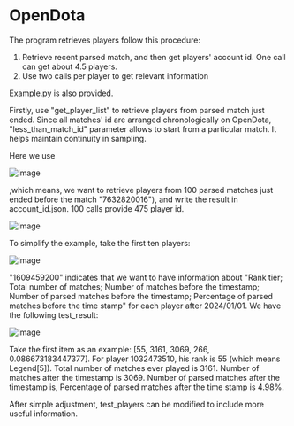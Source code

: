 # OpenDota
The program retrieves players follow this procedure: 
  1. Retrieve recent parsed match, and then get players' account id. One call can get about 4.5 players.
  2. Use two calls per player to get relevant information

Example.py is also provided.

Firstly, use "get_player_list" to retrieve players from parsed match just ended. Since all matches' id are arranged chronologically on OpenDota, "less_than_match_id" parameter allows to start from a particular match. It helps maintain continuity in sampling. 

Here we use 

![image](https://github.com/LeangSun/OpenDota/assets/123008712/a24a4c5f-78bb-431c-ba0b-8950e7e1a998)


,which means, we want to retrieve players from 100 parsed matches just ended before the match "7632820016"), and write the result in account_id.json. 100 calls provide 475 player id.

![image](https://github.com/LeangSun/OpenDota/assets/123008712/6983966b-1be1-459b-801a-10aab3d235ae)

To simplify the example, take the first ten players: 

![image](https://github.com/LeangSun/OpenDota/assets/123008712/e78bdbd1-2e5e-4caa-9600-06c30e519cbc)


"1609459200" indicates that we want to have information about "Rank tier; Total number of matches; Number of matches before the timestamp; Number of parsed matches before the timestamp; Percentage of parsed matches before the time stamp" for each player after 2024/01/01. We have the following test_result:

![image](https://github.com/LeangSun/OpenDota/assets/123008712/3de8c031-e3e6-46e8-a0cb-2911ba6e53f4)

Take the first item as an example: [55, 3161, 3069, 266, 0.086673183447377]. For player 1032473510, his rank is 55 (which means Legend[5]). Total number of matches ever played is 3161. Number of matches after the timestamp is 3069. Number of parsed matches after the timestamp is, Percentage of parsed matches after the time stamp is 4.98%.

After simple adjustment, test_players can be modified to include more useful information. 





